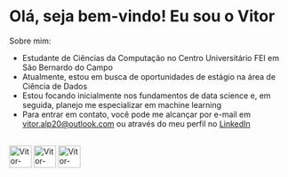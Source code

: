 # Olá, seja bem-vindo! Eu sou o Vitor


Sobre mim: 
- Estudante de Ciências da Computação no Centro Universitário FEI em São Bernardo do Campo
- Atualmente, estou em busca de oportunidades de estágio na área de Ciência de Dados
- Estou focando inicialmente nos fundamentos de data science e, em seguida, planejo me especializar em machine learning
- Para entrar em contato, você pode me alcançar por e-mail em vitor.alp20@outlook.com ou através do meu perfil no [LinkedIn](https://www.linkedin.com/in/vitor-augusto-274a70229/)

  
<picture>
  <source
    srcset="https://github-readme-stats.vercel.app/api?username=vitorAugusto2&show_icons=true&theme=one_dark_pro&include_all_commit=true&count_private=true"
    media="(prefers-color-scheme: dark)"
  />
  <img scr="https://github-readme-stats.vercel.app/api?username=vitorAugusto2&show_icons=true&theme=one_dark_pro&include_all_commit=true&count_private=true"/>
</picture>


<div style="display": inline_block><br>
  <img align ="center" alt="Vitor-Python" height="40" width="40" src="https://cdn.jsdelivr.net/gh/devicons/devicon/icons/python/python-original.svg"/>
  <img align ="center" alt="Vitor-PostgreSQL" height="40" width="40" src="https://cdn.jsdelivr.net/gh/devicons/devicon/icons/postgresql/postgresql-original.svg"/>
  <img align ="center" alt="Vitor-PyCharm" height="40" width="40" src="https://cdn.jsdelivr.net/gh/devicons/devicon/icons/pycharm/pycharm-original.svg"/>
</div>


<div> 
  <a href = "mailto:vitor.alp20@outlook.com"  target="_blank"></a>
  <a href= "https://www.linkedin.com/in/vitor-augusto-274a70229/"><img scr="https://img.shields.io/badge/LinkedIn-0077B5?style=for-the-badge&logo=linkedin&logoColor=white"/></a> 
</div>
